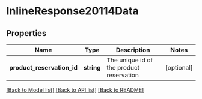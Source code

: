 # InlineResponse20114Data

## Properties
Name | Type | Description | Notes
------------ | ------------- | ------------- | -------------
**product_reservation_id** | **string** | The unique id of the product reservation | [optional] 

[[Back to Model list]](../../README.md#documentation-for-models) [[Back to API list]](../../README.md#documentation-for-api-endpoints) [[Back to README]](../../README.md)

